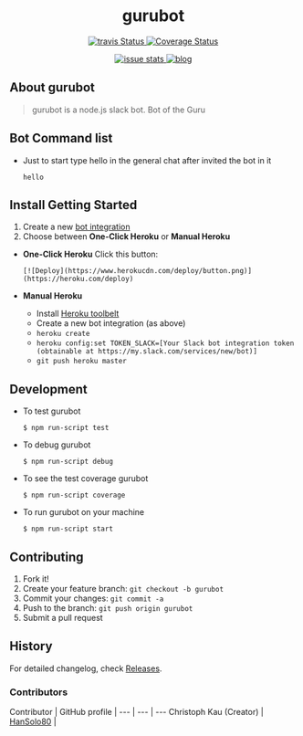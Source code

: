 <h1 align="center">gurubot</h1>
<p align="center">
    <a title='Build Status' href="https://travis-ci.org/HanSolo80/gurubot">
        <img src='https://travis-ci.org/HanSolo80/gurubot.svg?branch=master' alt='travis Status' />
    </a>
    <a title='coveralls Status' href='https://coveralls.io/r/HanSolo80/gurubot'>
        <img src='https://img.shields.io/coveralls/HanSolo80/gurubot.svg' alt='Coverage Status' />
    </a>
</p>
<p align="center">
    <a title='closed issue' href='http://issuestats.com/github/HanSolo80/gurubot'>
        <img src='http://issuestats.com/github/HanSolo80/gurubot/badge/issue' alt='issue stats' />
    </a>
    <a title='blog' href=''>
       <img src='https://img.shields.io/badge/style-blog-blue.svg?label=my' alt='blog' />
    </a>
</p>

## About gurubot
>gurubot is a  node.js slack bot.
Bot of the Guru

## Bot Command list

* Just to start type hello in the general chat after invited the bot in it
   
    ``` hello  ```


## Install Getting Started
1. Create a new [bot integration](https://my.slack.com/services/new/bot)
1. Choose between **One-Click Heroku** or **Manual Heroku**

 - **One-Click Heroku**
       Click this button:

       [![Deploy](https://www.herokucdn.com/deploy/button.png)](https://heroku.com/deploy)

 - **Manual Heroku**
    *  Install [Heroku toolbelt](https://devcenter.heroku.com/articles/getting-started-with-nodejs#set-up)
    * Create a new bot integration (as above)
    *  `heroku create`
    *  `heroku config:set TOKEN_SLACK=[Your Slack bot integration token (obtainable at https://my.slack.com/services/new/bot)]`
    *  `git push heroku master`


## Development

* To test gurubot

    ```$ npm run-script test```

* To debug gurubot

    ```$ npm run-script debug```

* To see the test coverage gurubot

    ```$ npm run-script coverage```

* To run gurubot on your machine

    ```$ npm run-script start```

## Contributing

1. Fork it!
2. Create your feature branch: `git checkout -b gurubot`
3. Commit your changes: `git commit -a `
4. Push to the branch: `git push origin gurubot`
5. Submit a pull request

## History

For detailed changelog, check [Releases](https://github.com/HanSolo80/gurubot/releases).

### Contributors

Contributor | GitHub profile | 
--- | --- | ---
Christoph Kau  (Creator) | [HanSolo80](https://github.com/HanSolo80) | 

